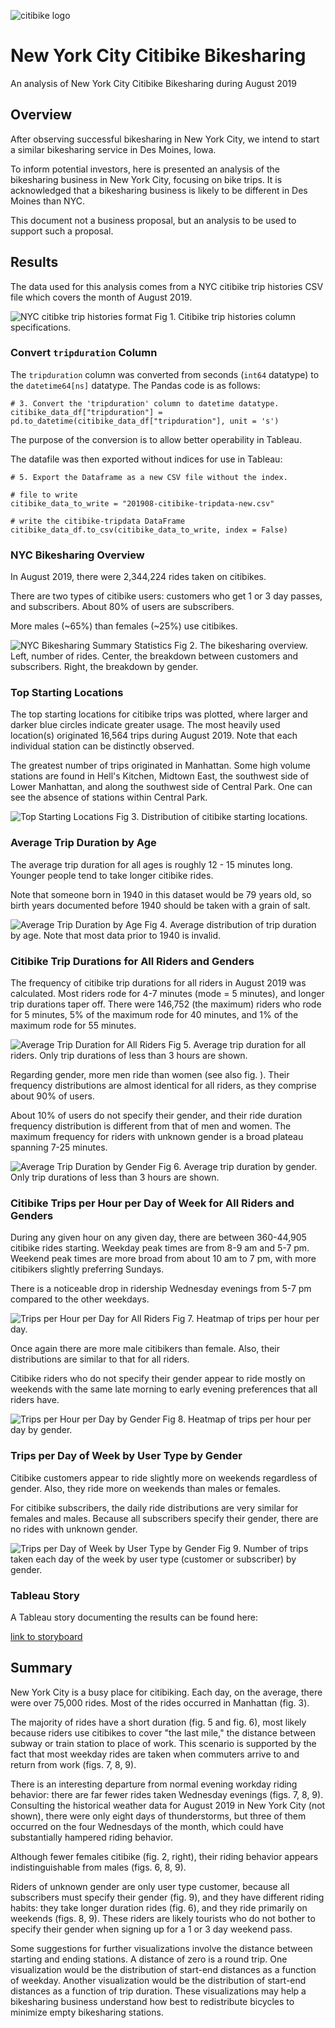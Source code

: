 ![citibike logo](./Resources/citibike_logo.png)

# New York City Citibike Bikesharing

An analysis of New York City Citibike Bikesharing during August 2019

## Overview

After observing successful bikesharing in New York City, we intend to start a similar bikesharing service in Des Moines, Iowa.

To inform potential investors, here is presented an analysis of the bikesharing business in New York City, focusing on bike trips. It is acknowledged that a bikesharing business is likely to be different in Des Moines than NYC.

This document not a business proposal, but an analysis to be used to support such a proposal.

## Results

The data used for this analysis comes from a NYC citibike trip histories CSV file which covers the month of August 2019.

![NYC citibke trip histories format](./Resources/citibike_trip_histories.png)
Fig 1. Citibike trip histories column specifications.


### Convert `tripduration` Column

The `tripduration` column was converted from seconds (`int64` datatype) to the `datetime64[ns]` datatype. The Pandas code is as follows:

```
# 3. Convert the 'tripduration' column to datetime datatype.
citibike_data_df["tripduration"] = pd.to_datetime(citibike_data_df["tripduration"], unit = 's')
```
The purpose of the conversion is to allow better operability in Tableau.

The datafile was then exported without indices for use in Tableau:

```
# 5. Export the Dataframe as a new CSV file without the index.

# file to write
citibike_data_to_write = "201908-citibike-tripdata-new.csv"

# write the citibike-tripdata DataFrame
citibike_data_df.to_csv(citibike_data_to_write, index = False)
```


### NYC Bikesharing Overview

In August 2019, there were 2,344,224 rides taken on citibikes.

There are two types of citibike users: customers who get 1 or 3 day passes, and subscribers. About 80% of users are subscribers.

More males (~65%) than females (~25%) use citibikes.

![NYC Bikesharing Summary Statistics](./Resources/NYC_Bikesharing_Stat_Overview.png)
Fig 2. The bikesharing overview. Left, number of rides. Center, the breakdown between customers and subscribers. Right, the breakdown by gender.


### Top Starting Locations

The top starting locations for citibike trips was plotted, where larger and darker blue circles indicate greater usage. The most heavily used location(s) originated 16,564 trips during August 2019. Note that each individual station can be distinctly observed.

The greatest number of trips originated in Manhattan. Some high volume stations are found in Hell's Kitchen, Midtown East, the southwest side of Lower Manhattan, and along the southwest side of Central Park. One can see the absence of stations within Central Park.

![Top Starting Locations](./Resources/Top_Starting_Locations.png)
Fig 3. Distribution of citibike starting locations.

### Average Trip Duration by Age

The average trip duration for all ages is roughly 12 - 15 minutes long. Younger people tend to take longer citibike rides.

Note that someone born in 1940 in this dataset would be 79 years old, so birth years documented before 1940 should be taken with a grain of salt.

![Average Trip Duration by Age](./Resources/Avg_Trip_Duration_by_Age.png)
Fig 4. Average distribution of trip duration by age. Note that most data prior to 1940 is invalid.


### Citibike Trip Durations for All Riders and Genders

The frequency of citibike trip durations for all riders in August 2019 was calculated. Most riders rode for 4-7 minutes (mode = 5 minutes), and longer trip durations taper off. There were 146,752 (the maximum) riders who rode for 5 minutes, 5% of the maximum rode for 40 minutes, and 1% of the maximum rode for 55 minutes.

![Average Trip Duration for All Riders](./Resources/Checkout_Times_for_Users.png)
Fig 5. Average trip duration for all riders. Only trip durations of less than 3 hours are shown. 

Regarding gender, more men ride than women (see also fig. ). Their frequency distributions are almost identical for all riders, as they comprise about 90% of users.

About 10% of users do not specify their gender, and their ride duration frequency distribution is different from that of men and women. The maximum frequency for riders with unknown gender is a broad plateau spanning 7-25 minutes.  

![Average Trip Duration by Gender](./Resources/Checkout_Times_by_Gender.png)
Fig 6. Average trip duration by gender. Only trip durations of less than 3 hours are shown.

### Citibike Trips per Hour per Day of Week for All Riders and Genders

During any given hour on any given day, there are between 360-44,905 citibike rides starting. Weekday peak times are from 8-9 am and 5-7 pm. Weekend peak times are more broad from about 10 am to 7 pm, with more citibikers slightly preferring Sundays. 

There is a noticeable drop in ridership Wednesday evenings from 5-7 pm compared to the other weekdays.

![Trips per Hour per Day for All Riders](./Resources/Trips_by_Weekday_per_Hour.png)
Fig 7. Heatmap of trips per hour per day.

Once again there are more male citibikers than female. Also, their distributions are similar to that for all riders.

Citibike riders who do not specify their gender appear to ride mostly on weekends with the same late morning to early evening preferences that all riders have.

![Trips per Hour per Day by Gender](./Resources/Trips_by_Weekday_per_Hour_by_Gender.png)
Fig 8. Heatmap of trips per hour per day by gender.


### Trips per Day of Week by User Type by Gender

Citibike customers appear to ride slightly more on weekends regardless of gender. Also, they ride more on weekends than males or females.

For citibike subscribers, the daily ride distributions are very similar for females and males. Because all subscribers specify their gender, there are no rides with unknown gender.

![Trips per Day of Week by User Type by Gender](./Resources/User_Trips_by_Gender_by_Weekday.png)
Fig 9. Number of trips taken each day of the week by user type (customer or subscriber) by gender.


### Tableau Story

A Tableau story documenting the results can be found here: 

[link to storyboard](https://public.tableau.com/app/profile/graeme.tank/viz/NYC_City_Bike_Analysis/NYCCitiBikeStory?publish=yes "link to storyboard")


## Summary

New York City is a busy place for citibiking. Each day, on the average, there were over 75,000 rides. Most of the rides occurred in Manhattan (fig. 3).

The majority of rides have a short duration (fig. 5 and fig. 6), most likely because riders use citibikes to cover "the last mile," the distance between subway or train station to place of work. This scenario is supported by the fact that most weekday rides are taken when commuters arrive to and return from work (figs. 7, 8, 9).

There is an interesting departure from normal evening workday riding behavior: there are far fewer rides taken Wednesday evenings (figs. 7, 8, 9). Consulting the historical weather data for August 2019 in New York City (not shown), there were only eight days of thunderstorms, but three of them occurred on the four Wednesdays of the month, which could have substantially hampered riding behavior.

Although fewer females citibike (fig. 2, right), their riding behavior appears indistinguishable from males (figs. 6, 8, 9). 

Riders of unknown gender are only user type customer, because all subscribers must specify their gender (fig. 9), and they have different riding habits: they take longer duration rides (fig. 6), and they ride primarily on weekends (figs. 8, 9). These riders are likely tourists who do not bother to specify their gender when signing up for a 1 or 3 day weekend pass.

Some suggestions for further visualizations involve the distance between starting and ending stations. A distance of zero is a round trip. One visualization would be the distribution of start-end distances as a function of weekday. Another visualization would be the distribution of start-end distances as a function of trip duration. These visualizations may help a bikesharing business understand how best to redistribute bicycles to minimize empty bikesharing stations.




